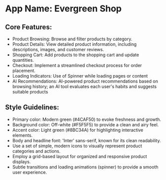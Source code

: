 # **App Name**: Evergreen Shop

## Core Features:

- Product Browsing: Browse and filter products by category.
- Product Details: View detailed product information, including descriptions, images, and customer reviews.
- Shopping Cart: Add products to the shopping cart and update quantities.
- Checkout: Implement a streamlined checkout process for order placement.
- Loading Indicators: Use of Spinner while loading pages or content
- AI Recommendations: AI-powered product recommendations based on browsing history; an AI tool evaluates each user's habits and suggests suitable products

## Style Guidelines:

- Primary color: Modern green (#4CAF50) to evoke freshness and growth.
- Background color: Off-white (#F5F5F5) to provide a clean and airy feel.
- Accent color: Light green (#8BC34A) for highlighting interactive elements.
- Body and headline font: 'Inter' sans-serif, known for its clean readability.
- Use a set of simple, modern icons to visually represent product categories and actions.
- Employ a grid-based layout for organized and responsive product displays.
- Subtle transitions and loading animations (spinner) to provide a smooth user experience.